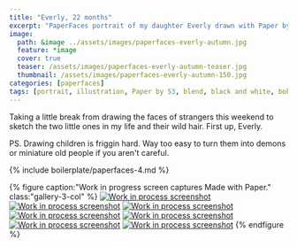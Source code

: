 ```yaml
---
title: "Everly, 22 months"
excerpt: "PaperFaces portrait of my daughter Everly drawn with Paper by 53 on an iPad."
image: 
  path: &image ../assets/images/paperfaces-everly-autumn.jpg 
  feature: *image
  cover: true
  teaser: /assets/images/paperfaces-everly-autumn-teaser.jpg
  thumbnail: /assets/images/paperfaces-everly-autumn-150.jpg
categories: [paperfaces]
tags: [portrait, illustration, Paper by 53, blend, black and white, bokeh, twins]
---
```


Taking a little break from drawing the faces of strangers this weekend to sketch the two little ones in my life and their wild hair. First up, Everly.

PS. Drawing children is friggin hard. Way too easy to turn them into demons or miniature old people if you aren't careful.

{% include boilerplate/paperfaces-4.md %}

{% figure caption:"Work in progress screen captures Made with Paper." class:"gallery-3-col" %}
[![Work in process screenshot](/assets/images/paperfaces-everly-autumn-process-1-600.jpg)](/assets/images/paperfaces-everly-autumn-process-1-lg.jpg) [![Work in process screenshot](/assets/images/paperfaces-everly-autumn-process-2-600.jpg)](/assets/images/paperfaces-everly-autumn-process-2-lg.jpg) [![Work in process screenshot](/assets/images/paperfaces-everly-autumn-process-3-600.jpg)](/assets/images/paperfaces-everly-autumn-process-3-lg.jpg) [![Work in process screenshot](/assets/images/paperfaces-everly-autumn-process-4-600.jpg)](/assets/images/paperfaces-everly-autumn-process-4-lg.jpg) [![Work in process screenshot](/assets/images/paperfaces-everly-autumn-process-5-600.jpg)](/assets/images/paperfaces-everly-autumn-process-5-lg.jpg) [![Work in process screenshot](/assets/images/paperfaces-everly-autumn-process-6-600.jpg)](/assets/images/paperfaces-everly-autumn-process-6-lg.jpg) [![Work in process screenshot](/assets/images/paperfaces-everly-autumn-process-7-600.jpg)](/assets/images/paperfaces-everly-autumn-process-7-lg.jpg)
{% endfigure %}

